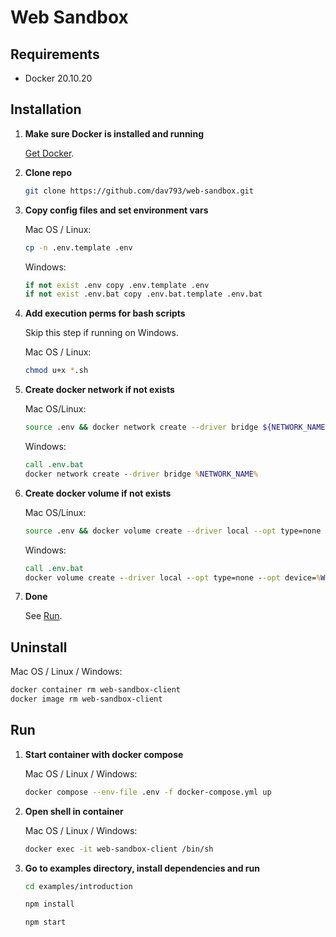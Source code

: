 # Web Sandbox

## Requirements
* Docker 20.10.20

## Installation

1. **Make sure Docker is installed and running**

    [Get Docker](https://docs.docker.com/get-docker/).

2. **Clone repo**

    ```bash
    git clone https://github.com/dav793/web-sandbox.git
    ``` 

3. **Copy config files and set environment vars**

    Mac OS / Linux:
    ```bash
    cp -n .env.template .env
    ```

    Windows:
    ```cmd
    if not exist .env copy .env.template .env
    if not exist .env.bat copy .env.bat.template .env.bat
    ```

4. **Add execution perms for bash scripts**

    Skip this step if running on Windows.

    Mac OS / Linux:
    ```bash
    chmod u+x *.sh
    ```

5. **Create docker network if not exists**

    Mac OS/Linux:
    ```bash
    source .env && docker network create --driver bridge ${NETWORK_NAME} 
    ```

    Windows:
    ```cmd
    call .env.bat 
    docker network create --driver bridge %NETWORK_NAME% 
    ```

6. **Create docker volume if not exists**

    Mac OS/Linux:
    ```bash
    source .env && docker volume create --driver local --opt type=none --opt device=${WORKING_DIR} --opt o=bind ${VOLUME_NAME}
    ```

    Windows:
    ```cmd
    call .env.bat
    docker volume create --driver local --opt type=none --opt device=%WORKING_DIR% --opt o=bind %VOLUME_NAME%
    ```

7. **Done** 

    See [Run](#run).

## Uninstall

Mac OS / Linux / Windows:
```bash
docker container rm web-sandbox-client
docker image rm web-sandbox-client
```

## Run

1. **Start container with docker compose**

    Mac OS / Linux / Windows:
    ```bash
    docker compose --env-file .env -f docker-compose.yml up
    ```

2. **Open shell in container**

    Mac OS / Linux / Windows:
    ```bash
    docker exec -it web-sandbox-client /bin/sh
    ```

3. **Go to examples directory, install dependencies and run**

    ```bash
    cd examples/introduction

    npm install

    npm start
    ```